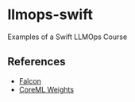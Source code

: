 # llmops-swift
Examples of a Swift LLMOps Course


## References

* [Falcon](https://huggingface.co/blog/falcon)
* [CoreML Weights](https://huggingface.co/tiiuae/falcon-7b-instruct/tree/main/coreml/text-generation/falcon-7b-64-float32.mlpackage)
